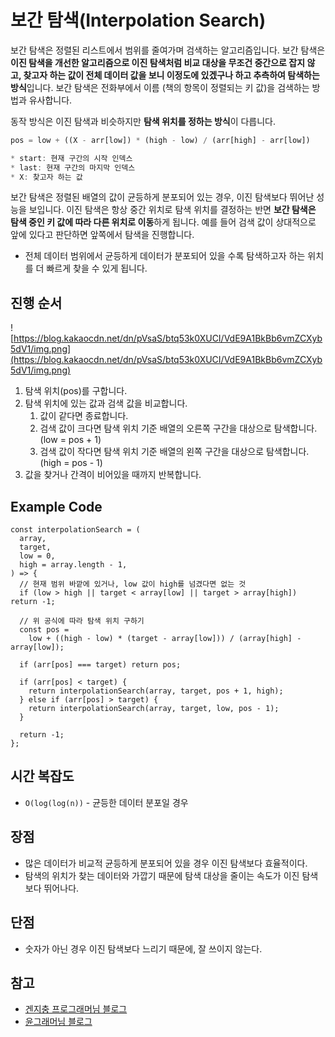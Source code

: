 # 보간 탐색(Interpolation Search)

보간 탐색은 정렬된 리스트에서 범위를 줄여가며 검색하는 알고리즘입니다. 보간 탐색은 **이진 탐색을 개선한 알고리즘으로 이진 탐색처럼 비교 대상을 무조건 중간으로 잡지 않고, 찾고자 하는 값이 전체 데이터 값을 보니 이정도에 있겠구나 하고 추측하여 탐색하는 방식**입니다. 보간 탐색은 전화부에서 이름 (책의 항목이 정렬되는 키 값)을 검색하는 방법과 유사합니다.

동작 방식은 이진 탐색과 비슷하지만 **탐색 위치를 정하는 방식**이 다릅니다.

```ts
pos = low + ((X - arr[low]) * (high - low) / (arr[high] - arr[low])

* start: 현재 구간의 시작 인덱스
* last: 현재 구간의 마지막 인덱스
* X: 찾고자 하는 값
```

보간 탐색은 정렬된 배열의 값이 균등하게 분포되어 있는 경우, 이진 탐색보다 뛰어난 성능을 보입니다. 이진 탐색은 항상 중간 위치로 탐색 위치를 결정하는 반면 **보간 탐색은 탐색 중인 키 값에 따라 다른 위치로 이동**하게 됩니다. 예를 들어 검색 값이 상대적으로 앞에 있다고 판단하면 앞쪽에서 탐색을 진행합니다.

- 전체 데이터 범위에서 균등하게 데이터가 분포되어 있을 수록 탐색하고자 하는 위치를 더 빠르게 찾을 수 있게 됩니다.

## 진행 순서

![https://blog.kakaocdn.net/dn/pVsaS/btq53k0XUCI/VdE9A1BkBb6vmZCXyb5dV1/img.png](https://blog.kakaocdn.net/dn/pVsaS/btq53k0XUCI/VdE9A1BkBb6vmZCXyb5dV1/img.png)

1. 탐색 위치(pos)를 구합니다.
2. 탐색 위치에 있는 값과 검색 값을 비교합니다.
   1. 값이 같다면 종료합니다.
   2. 검색 값이 크다면 탐색 위치 기준 배열의 오른쪽 구간을 대상으로 탐색합니다. (low = pos + 1)
   3. 검색 값이 작다면 탐색 위치 기준 배열의 왼쪽 구간을 대상으로 탐색합니다. (high = pos - 1)
3. 값을 찾거나 간격이 비어있을 때까지 반복합니다.

## Example Code

```tsx
const interpolationSearch = (
  array,
  target,
  low = 0,
  high = array.length - 1,
) => {
  // 현재 범위 바깥에 있거나, low 값이 high를 넘겼다면 없는 것
  if (low > high || target < array[low] || target > array[high]) return -1;

  // 위 공식에 따라 탐색 위치 구하기
  const pos =
    low + ((high - low) * (target - array[low])) / (array[high] - array[low]);

  if (arr[pos] === target) return pos;

  if (arr[pos] < target) {
    return interpolationSearch(array, target, pos + 1, high);
  } else if (arr[pos] > target) {
    return interpolationSearch(array, target, low, pos - 1);
  }

  return -1;
};
```

## 시간 복잡도

- `O(log(log(n))` - 균등한 데이터 분포일 경우

## 장점

- 많은 데이터가 비교적 균등하게 분포되어 있을 경우 이진 탐색보다 효율적이다.
- 탐색의 위치가 찾는 데이터와 가깝기 때문에 탐색 대상을 줄이는 속도가 이진 탐색보다 뛰어나다.

## 단점

- 숫자가 아닌 경우 이진 탐색보다 느리기 때문에, 잘 쓰이지 않는다.

## 참고

- [겐지충 프로그래머님 블로그](https://hongjw1938.tistory.com/40)
- [윤그래머님 블로그](https://yoongrammer.tistory.com/77)
